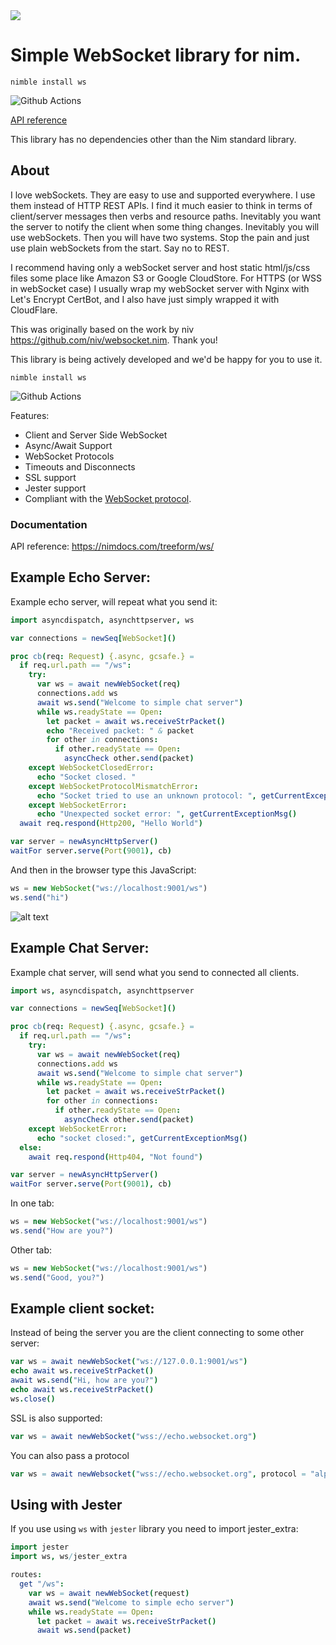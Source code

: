 <img src="docs/wsBanner.png">

# Simple WebSocket library for nim.

`nimble install ws`

![Github Actions](https://github.com/treeform/ws/workflows/Github%20Actions/badge.svg)

[API reference](https://nimdocs.com/treeform/ws)

This library has no dependencies other than the Nim standard library.

## About

I love webSockets. They are easy to use and supported everywhere. I use them instead of HTTP REST APIs. I find it much easier to think in terms of client/server messages then verbs and resource paths. Inevitably you want the server to notify the client when some thing changes. Inevitably you will use webSockets. Then you will have two systems. Stop the pain and just use plain webSockets from the start. Say no to REST.

I recommend having only a webSocket server and host static html/js/css files some place like Amazon S3 or Google CloudStore. For HTTPS (or WSS in webSocket case) I usually wrap my webSocket server with Nginx with Let's Encrypt CertBot, and I also have just simply wrapped it with CloudFlare.

This was originally based on the work by niv https://github.com/niv/websocket.nim. Thank you!

This library is being actively developed and we'd be happy for you to use it.

`nimble install ws`

![Github Actions](https://github.com/treeform/ws/workflows/Github%20Actions/badge.svg)

Features:
* Client and Server Side WebSocket
* Async/Await Support
* WebSocket Protocols
* Timeouts and Disconnects
* SSL support
* Jester support
* Compliant with the [WebSocket protocol](https://tools.ietf.org/html/rfc6455).

### Documentation

API reference: https://nimdocs.com/treeform/ws/

## Example Echo Server:

Example echo server, will repeat what you send it:

```nim
import asyncdispatch, asynchttpserver, ws

var connections = newSeq[WebSocket]()

proc cb(req: Request) {.async, gcsafe.} =
  if req.url.path == "/ws":
    try:
      var ws = await newWebSocket(req)
      connections.add ws
      await ws.send("Welcome to simple chat server")
      while ws.readyState == Open:
        let packet = await ws.receiveStrPacket()
        echo "Received packet: " & packet
        for other in connections:
          if other.readyState == Open:
            asyncCheck other.send(packet)
    except WebSocketClosedError:
      echo "Socket closed. "
    except WebSocketProtocolMismatchError:
      echo "Socket tried to use an unknown protocol: ", getCurrentExceptionMsg()
    except WebSocketError:
      echo "Unexpected socket error: ", getCurrentExceptionMsg()
  await req.respond(Http200, "Hello World")

var server = newAsyncHttpServer()
waitFor server.serve(Port(9001), cb)
```

And then in the browser type this JavaScript:

```js
ws = new WebSocket("ws://localhost:9001/ws")
ws.send("hi")
```

![alt text](tests/echo.png "Echo server example")


## Example Chat Server:

Example chat server, will send what you send to connected all clients.

```nim
import ws, asyncdispatch, asynchttpserver

var connections = newSeq[WebSocket]()

proc cb(req: Request) {.async, gcsafe.} =
  if req.url.path == "/ws":
    try:
      var ws = await newWebSocket(req)
      connections.add ws
      await ws.send("Welcome to simple chat server")
      while ws.readyState == Open:
        let packet = await ws.receiveStrPacket()
        for other in connections:
          if other.readyState == Open:
            asyncCheck other.send(packet)
    except WebSocketError:
      echo "socket closed:", getCurrentExceptionMsg()
  else:
    await req.respond(Http404, "Not found")

var server = newAsyncHttpServer()
waitFor server.serve(Port(9001), cb)
```

In one tab:
```js
ws = new WebSocket("ws://localhost:9001/ws")
ws.send("How are you?")
```

Other tab:
```js
ws = new WebSocket("ws://localhost:9001/ws")
ws.send("Good, you?")
```

## Example client socket:

Instead of being the server you are the client connecting to some other server:

```nim
var ws = await newWebSocket("ws://127.0.0.1:9001/ws")
echo await ws.receiveStrPacket()
await ws.send("Hi, how are you?")
echo await ws.receiveStrPacket()
ws.close()
```

SSL is also supported:
```nim
var ws = await newWebSocket("wss://echo.websocket.org")
```

You can also pass a protocol
```nim
var ws = await newWebsocket("wss://echo.websocket.org", protocol = "alpha")
```

## Using with Jester

If you use using `ws` with `jester` library you need to import jester_extra:

```nim
import jester
import ws, ws/jester_extra

routes:
  get "/ws":
    var ws = await newWebSocket(request)
    await ws.send("Welcome to simple echo server")
    while ws.readyState == Open:
      let packet = await ws.receiveStrPacket()
      await ws.send(packet)
```
